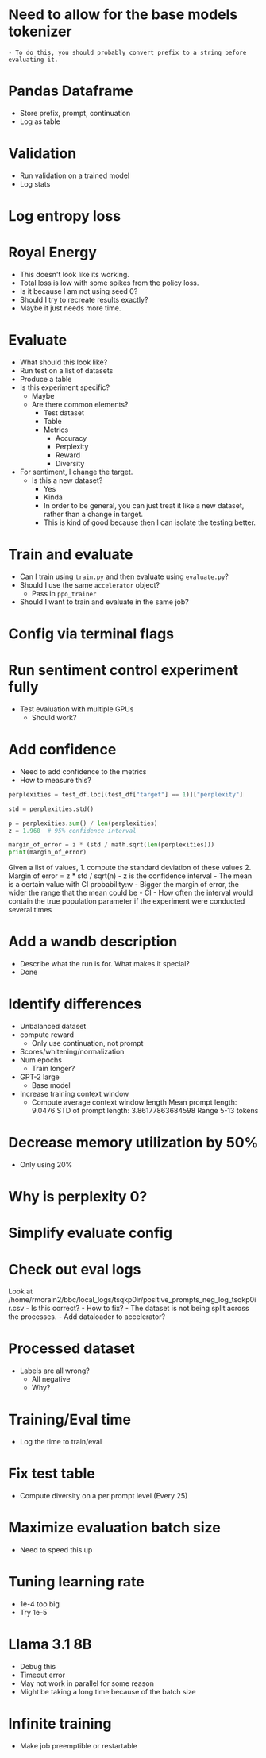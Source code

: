 # Need to allow for the base models tokenizer
    - To do this, you should probably convert prefix to a string before evaluating it.

# Pandas Dataframe
- Store prefix, prompt, continuation
- Log as table

# Validation
- Run validation on a trained model
- Log stats

# Log entropy loss

# Royal Energy
- This doesn't look like its working.
- Total loss is low with some spikes from the policy loss.
- Is it because I am not using seed 0?
- Should I try to recreate results exactly? 
- Maybe it just needs more time.

# Evaluate
- What should this look like?
- Run test on a list of datasets
- Produce a table
- Is this experiment specific?
    - Maybe
    - Are there common elements?
        - Test dataset
        - Table
        - Metrics
            - Accuracy
            - Perplexity
            - Reward
            - Diversity
- For sentiment, I change the target. 
    - Is this a new dataset?
        - Yes
        - Kinda
        - In order to be general, you can just treat it like a new dataset, rather
            than a change in target.
        - This is kind of good because then I can isolate the testing better. 

# Train and evaluate
- Can I train using `train.py` and then evaluate using `evaluate.py`?
- Should I use the same `accelerator` object?
    - Pass in `ppo_trainer`
- Should I want to train and evaluate in the same job?

# Config via terminal flags

# Run sentiment control experiment fully
- Test evaluation with multiple GPUs
    - Should work?

# Add confidence
- Need to add confidence to the metrics
- How to measure this?

```python
perplexities = test_df.loc[(test_df["target"] == 1)]["perplexity"]

std = perplexities.std()

p = perplexities.sum() / len(perplexities)
z = 1.960  # 95% confidence interval

margin_of_error = z * (std / math.sqrt(len(perplexities)))
print(margin_of_error)
```

Given a list of values, 
    1. compute the standard deviation of these values
    2. Margin of error = z * std / sqrt(n)
        - z is the confidence interval
            - The mean is a certain value with CI probability:w
        - Bigger the margin of error, the wider the range that the mean could be
        - CI
            - How often the interval would contain the true population parameter if the
                experiment were conducted several times

# Add a wandb description
- Describe what the run is for. What makes it special?
- Done

# Identify differences
- Unbalanced dataset
- compute reward
    - Only use continuation, not prompt
- Scores/whitening/normalization
- Num epochs
    - Train longer?
- GPT-2 large
    - Base model
- Increase training context window
    - Compute average context window length
        Mean prompt length:  9.0476
        STD of prompt length:  3.86177863684598
        Range 5-13 tokens

# Decrease memory utilization by 50%
- Only using 20%

# Why is perplexity 0?

# Simplify evaluate config

# Check out eval logs
Look at /home/rmorain2/bbc/local_logs/tsqkp0ir/positive_prompts_neg_log_tsqkp0ir.csv
    - Is this correct?
    - How to fix?
    - The dataset is not being split across the processes.
        - Add dataloader to accelerator?

# Processed dataset
- Labels are all wrong?
    - All negative
    - Why?

# Training/Eval time
- Log the time to train/eval

# Fix test table 
- Compute diversity on a per prompt level (Every 25)

# Maximize evaluation batch size
- Need to speed this up

# Tuning learning rate
- 1e-4 too big
- Try 1e-5

# Llama 3.1 8B
- Debug this
- Timeout error
- May not work in parallel for some reason
- Might be taking a long time because of the batch size

# Infinite training
- Make job preemptible or restartable